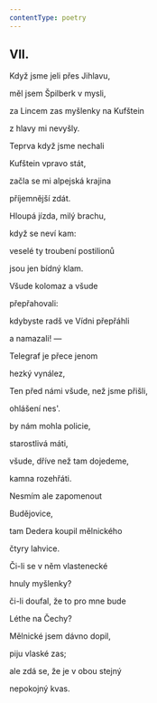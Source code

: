 ```yaml
---
contentType: poetry
---
```


<section>

## VII.  

Když jsme jeli přes Jihlavu,  

měl jsem Špilberk v mysli,

za Lincem zas myšlenky na Kufštein

z hlavy mi nevyšly.

</section>

<section>

Teprva když jsme nechali

Kufštein vpravo stát,

začla se mi alpejská krajina

příjemnější zdát.

</section>

<section>

Hloupá jízda, milý brachu,

když se neví kam:

veselé ty troubení postilionů

jsou jen bídný klam.

</section>

<section>

Všude kolomaz a všude

přepřahovali:

kdybyste radš ve Vídni přepřáhli

a namazali! —

</section>

<section>

Telegraf je přece jenom

hezký vynález,

Ten před námi všude, než jsme přišli,

ohlášení nes'.

</section>

<section>

by nám mohla policie,

starostlivá máti,

všude, dříve než tam dojedeme,

kamna rozehřáti.

</section>

<section>

Nesmím ale zapomenout

Budějovice,

tam Dedera koupil mělnického

čtyry lahvice.

</section>

<section>

Či-li se v něm vlastenecké

hnuly myšlenky?

či-li doufal, že to pro mne bude

Léthe na Čechy?

</section>

<section>

Mělnické jsem dávno dopil,

piju vlaské zas;

ale zdá se, že je v obou stejný

nepokojný kvas.

</section>
